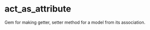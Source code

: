 act_as_attribute
================

Gem for making getter, setter method for a model from its association.
